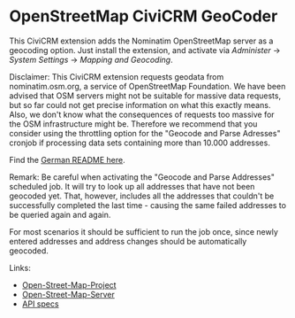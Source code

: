 # OpenStreetMap CiviCRM GeoCoder

This CiviCRM extension adds the Nominatim OpenStreetMap server as a geocoding
option. Just install the extension, and activate via *Administer*
→ *System Settings* → *Mapping and Geocoding*.

Disclaimer: This CiviCRM extension requests geodata from nominatim.osm.org, a
service of OpenStreetMap Foundation. We have been advised that OSM servers might
not be suitable for massive data requests, but so far could not get precise
information on what this exactly means. Also, we don't know what the
consequences of requests too massive for the OSM infrastructure might be.
Therefore we recommend that you consider using the throttling option for the
"Geocode and Parse Adresses" cronjob if processing data sets containing more
than 10.000 addresses.

Find the [German README here](./german.md).

Remark: Be careful when activating the "Geocode and Parse Addresses" scheduled
job. It will try to look up all addresses that have not been geocoded yet. That,
however, includes all the addresses that couldn't be successfully completed the
last time - causing the same failed addresses to be queried again and again.

For most scenarios it should be sufficient to run the job once, since newly
entered addresses and address changes should be automatically geocoded.

Links:

* [Open-Street-Map-Project](http://www.openstreetmap.org)
* [Open-Street-Map-Server](http://nominatim.openstreetmap.org)
* [API specs](http://wiki.openstreetmap.org/wiki/API_v0.6)

